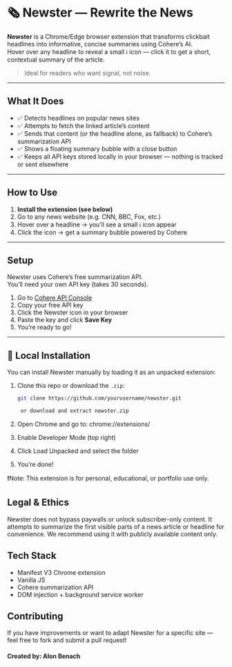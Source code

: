 # 🗞️ Newster — Rewrite the News

**Newster** is a Chrome/Edge browser extension that transforms clickbait headlines into informative, concise summaries using Cohere’s AI.  
Hover over any headline to reveal a small ℹ️ icon — click it to get a short, contextual summary of the article.

> Ideal for readers who want signal, not noise.

---

## What It Does

- ✅ Detects headlines on popular news sites
- ✅ Attempts to fetch the linked article’s content
- ✅ Sends that content (or the headline alone, as fallback) to Cohere’s summarization API
- ✅ Shows a floating summary bubble with a close button
- ✅ Keeps all API keys stored locally in your browser — nothing is tracked or sent elsewhere

---

## How to Use

1. **Install the extension (see below)**
2. Go to any news website (e.g. CNN, BBC, Fox, etc.)
3. Hover over a headline → you’ll see a small ℹ️ icon appear
4. Click the icon → get a summary bubble powered by Cohere

---

## Setup

Newster uses Cohere’s free summarization API.  
You’ll need your own API key (takes 30 seconds).

1. Go to [Cohere API Console](https://dashboard.cohere.com/api-keys)
2. Copy your free API key
3. Click the Newster icon in your browser
4. Paste the key and click **Save Key**
5. You’re ready to go!

---

## 🧪 Local Installation

You can install Newster manually by loading it as an unpacked extension:

1. Clone this repo or download the `.zip`:
   ```bash
   git clone https://github.com/yourusername/newster.git

    or download and extract newster.zip

2. Open Chrome and go to: chrome://extensions/

3. Enable Developer Mode (top right)

4. Click Load Unpacked and select the folder

5. You’re done!

❗Note: This extension is for personal, educational, or portfolio use only.

## Legal & Ethics

Newster does not bypass paywalls or unlock subscriber-only content.
It attempts to summarize the first visible parts of a news article or headline for convenience.
We recommend using it with publicly available content only.

## Tech Stack

* Manifest V3 Chrome extension
* Vanilla JS
* Cohere summarization API
* DOM injection + background service worker

## Contributing
If you have improvements or want to adapt Newster for a specific site — feel free to fork and submit a pull request!



#### Created by: Alon Benach